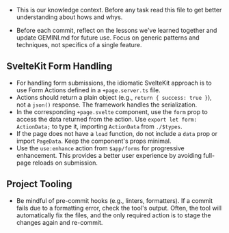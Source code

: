 - This is our knowledge context. Before any task read this file to get better understanding about hows and whys.

- Before each commit, reflect on the lessons we've learned together and update GEMINI.md for future use. Focus on generic patterns and techniques, not specifics of a single feature.

## SvelteKit Form Handling

- For handling form submissions, the idiomatic SvelteKit approach is to use Form Actions defined in a `+page.server.ts` file.
- Actions should return a plain object (e.g., `return { success: true }`), not a `json()` response. The framework handles the serialization.
- In the corresponding `+page.svelte` component, use the `form` prop to access the data returned from the action. Use `export let form: ActionData;` to type it, importing `ActionData` from `./$types`.
- If the page does not have a `load` function, do not include a `data` prop or import `PageData`. Keep the component's props minimal.
- Use the `use:enhance` action from `$app/forms` for progressive enhancement. This provides a better user experience by avoiding full-page reloads on submission.

## Project Tooling

- Be mindful of pre-commit hooks (e.g., linters, formatters). If a commit fails due to a formatting error, check the tool's output. Often, the tool will automatically fix the files, and the only required action is to stage the changes again and re-commit.